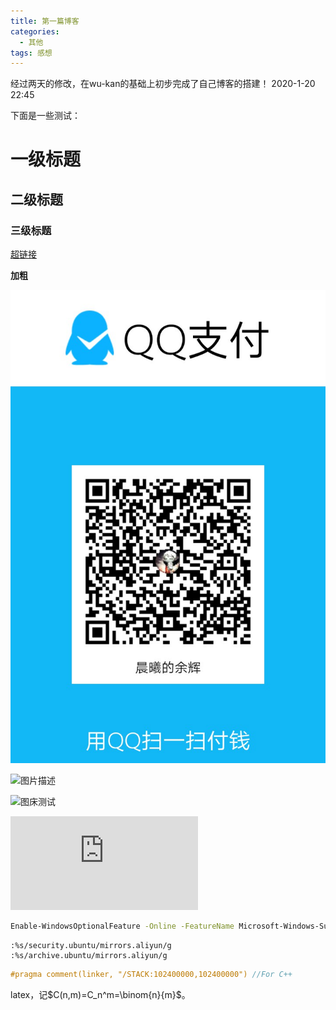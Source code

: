 ```yaml
---
title: 第一篇博客
categories:
  - 其他
tags: 感想
---
```

经过两天的修改，在wu-kan的基础上初步完成了自己博客的搭建！
2020-1-20 22:45

下面是一些测试：

# 一级标题
## 二级标题
### 三级标题

[超链接](https://sakuratj.github.io/)

**加粗**

![库图片](/public/image/qqpay.jpg)

![图片描述](https://img-blog.csdn.net/20180618213532595)

![图床测试](https://imgchr.com/i/1FPS0I)

![附件测试](http://120.79.94.169/index.php?user/publicLink&fid=066aht64b0RGZzCZvlrQT2zddHLBMfbvY8dKBbj54cu4fKklUcBirhrFT_jzhoOs2qNCRuOpLM70zyJzLxPoM8PIejCIt1_xAYa6CQGSGulR9qNo_uyxlKfsWNYus5-a_QQV71Q&file_name=/photo.png)

```bash
Enable-WindowsOptionalFeature -Online -FeatureName Microsoft-Windows-Subsystem-Linux
```
```vim
:%s/security.ubuntu/mirrors.aliyun/g
:%s/archive.ubuntu/mirrors.aliyun/g
```
```cpp
#pragma comment(linker, "/STACK:102400000,102400000") //For C++
```
latex，记$C(n,m)=C_n^m=\binom{n}{m}$。

